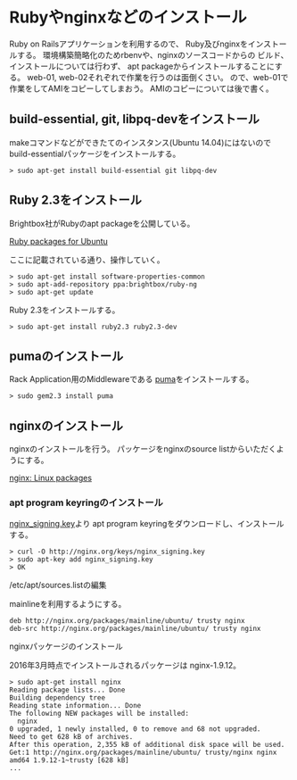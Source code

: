# Rubyやnginxなどのインストール

Ruby on Railsアプリケーションを利用するので、
Ruby及びnginxをインストールする。
環境構築簡略化のためrbenvや、nginxのソースコードからの
ビルド、インストールについては行わず、
apt packageからインストールすることにする。
web-01, web-02それぞれで作業を行うのは面倒くさい。
ので、web-01で作業をしてAMIをコピーしてしまおう。
AMIのコピーについては後で書く。

## build-essential, git, libpq-devをインストール

makeコマンドなどができたてのインスタンス(Ubuntu 14.04)にはないので
build-essentialパッケージをインストールする。

```
> sudo apt-get install build-essential git libpq-dev
```

## Ruby 2.3をインストール

Brightbox社がRubyのapt packageを公開している。

[Ruby packages for Ubuntu](https://www.brightbox.com/docs/ruby/ubuntu/)

ここに記載されている通り、操作していく。

```
> sudo apt-get install software-properties-common
> sudo apt-add-repository ppa:brightbox/ruby-ng
> sudo apt-get update
```

Ruby 2.3をインストールする。

```
> sudo apt-get install ruby2.3 ruby2.3-dev
```

## pumaのインストール

Rack Application用のMiddlewareである
[puma](http://puma.io/)をインストールする。

```
> sudo gem2.3 install puma
```

## nginxのインストール

nginxのインストールを行う。
パッケージをnginxのsource listからいただくようにする。

[nginx: Linux packages](http://nginx.org/en/linux_packages.html)

### apt program keyringのインストール

[nginx_signing.key](http://nginx.org/keys/nginx_signing.key)より
apt program keyringをダウンロードし、インストールする。

```
> curl -O http://nginx.org/keys/nginx_signing.key
> sudo apt-key add nginx_signing.key
> OK
```

/etc/apt/sources.listの編集

mainlineを利用するようにする。

```
deb http://nginx.org/packages/mainline/ubuntu/ trusty nginx
deb-src http://nginx.org/packages/mainline/ubuntu/ trusty nginx
```

nginxパッケージのインストール

2016年3月時点でインストールされるパッケージは
nginx-1.9.12。

```
> sudo apt-get install nginx
Reading package lists... Done
Building dependency tree
Reading state information... Done
The following NEW packages will be installed:
  nginx
0 upgraded, 1 newly installed, 0 to remove and 68 not upgraded.
Need to get 628 kB of archives.
After this operation, 2,355 kB of additional disk space will be used.
Get:1 http://nginx.org/packages/mainline/ubuntu/ trusty/nginx nginx amd64 1.9.12-1~trusty [628 kB]
...
```
